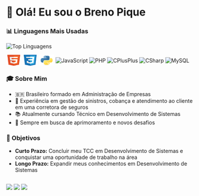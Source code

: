 # 👋 Olá! Eu sou o Breno Pique

### 📊 Linguagens Mais Usadas

![Top Linguagens](https://github-readme-stats.vercel.app/api/top-langs/?username=BrenoPique&theme=blue-green)
<div style="display: inline_block">
  <img align="center" alt="HTML" height="30" width="40" src="https://raw.githubusercontent.com/devicons/devicon/master/icons/html5/html5-original.svg">
  <img align="center" alt="CSS" height="30" width="40" src="https://raw.githubusercontent.com/devicons/devicon/master/icons/css3/css3-original.svg">
  <img align="center" alt="Python" height="30" width="40" src="https://raw.githubusercontent.com/devicons/devicon/master/icons/python/python-original.svg">
  <img align="center" alt="JavaScript" height="30" width="40" src="https://cdn.jsdelivr.net/gh/devicons/devicon@latest/icons/javascript/javascript-original.svg">
  <img align="center" alt="PHP" height="30" width="40" src="https://cdn.jsdelivr.net/gh/devicons/devicon@latest/icons/php/php-original.svg">
  <img align="center" alt="CPlusPlus" height="30" width="40" src="https://cdn.jsdelivr.net/gh/devicons/devicon@latest/icons/cplusplus/cplusplus-original.svg">
  <img align="center" alt="CSharp" height="30" width="40" src="https://cdn.jsdelivr.net/gh/devicons/devicon@latest/icons/csharp/csharp-original.svg">
  <img align="center" alt="MySQL" height="30" width="40" src="https://cdn.jsdelivr.net/gh/devicons/devicon@latest/icons/mysql/mysql-original-wordmark.svg">
</div>

### 🎓 Sobre Mim

- 🇧🇷 Brasileiro formado em Administração de Empresas
- 💼 Experiência em gestão de sinistros, cobança e atendimento ao cliente em uma corretora de seguros
- 📚 Atualmente cursando Técnico em Desenvolvimento de Sistemas
- 🌱 Sempre em busca de aprimoramento e novos desafios

### 🚀 Objetivos

- **Curto Prazo:** Concluir meu TCC em Desenvolvimento de Sistemas e conquistar uma oportunidade de trabalho na área
- **Longo Prazo:** Expandir meus conhecimentos em Desenvolvimento de Sistemas

##
<div style="aling-itens:center;"> 
<a href="https://instagram.com/brenopique" target="_blank"><img src="https://img.shields.io/badge/-Instagram-%23E4405F?style=for-the-badge&logo=instagram&logoColor=white" target="_blank"></a>
<a href="mailto:brenopique@outlook.com"><img src="https://img.shields.io/badge/-Outlook-0078D4?style=for-the-badge&logo=microsoft-outlook&logoColor=white" target="_blank"></a>
<a href="https://www.linkedin.com/in/brenopique" target="_blank"><img src="https://img.shields.io/badge/-LinkedIn-%230077B5?style=for-the-badge&logo=linkedin&logoColor=white" target="_blank"></a> 
</div>
